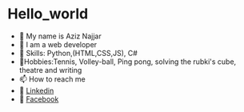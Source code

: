 # Hello_world
- 👋 My name is Aziz Najjar
- 👀 I am a web developer
- 🌱 Skills: Python,(HTML,CSS,JS), C#
- 💞️Hobbies:Tennis, Volley-ball, Ping pong,  solving the rubki's cube, theatre and writing
- 📫 How to reach me 
- :seedling: [Linkedin]( https://www.linkedin.com/in/aziz-najjar-400672200/)
- :seedling: [Facebook](https://www.facebook.com/medaziznajjar99)





<!---
Njoura7/Njoura7 is a ✨ special ✨ repository because its `README.md` (this file) appears on your GitHub profile.
You can click the Preview link to take a look at your changes...
--->
<!---
This is another beautiful comment
--->
